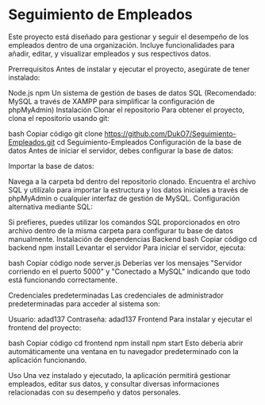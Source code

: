 # Seguimiento de Empleados
Este proyecto está diseñado para gestionar y seguir el desempeño de los empleados dentro de una organización. Incluye funcionalidades para añadir, editar, y visualizar empleados y sus respectivos datos.

Prerrequisitos
Antes de instalar y ejecutar el proyecto, asegúrate de tener instalado:

Node.js
npm
Un sistema de gestión de bases de datos SQL (Recomendado: MySQL a través de XAMPP para simplificar la configuración de phpMyAdmin)
Instalación
Clonar el repositorio
Para obtener el proyecto, clona el repositorio usando git:

bash
Copiar código
git clone https://github.com/DukO7/Seguimiento-Empleados.git
cd Seguimiento-Empleados
Configuración de la base de datos
Antes de iniciar el servidor, debes configurar la base de datos:

Importar la base de datos:

Navega a la carpeta bd dentro del repositorio clonado.
Encuentra el archivo SQL y utilízalo para importar la estructura y los datos iniciales a través de phpMyAdmin o cualquier interfaz de gestión de MySQL.
Configuración alternativa mediante SQL:

Si prefieres, puedes utilizar los comandos SQL proporcionados en otro archivo dentro de la misma carpeta para configurar tu base de datos manualmente.
Instalación de dependencias
Backend
bash
Copiar código
cd backend
npm install
Levantar el servidor
Para iniciar el servidor, ejecuta:

bash
Copiar código
node server.js
Deberías ver los mensajes "Servidor corriendo en el puerto 5000" y "Conectado a MySQL" indicando que todo está funcionando correctamente.

Credenciales predeterminadas
Las credenciales de administrador predeterminadas para acceder al sistema son:

Usuario: adad137
Contraseña: adad137
Frontend
Para instalar y ejecutar el frontend del proyecto:

bash
Copiar código
cd frontend
npm install
npm start
Esto debería abrir automáticamente una ventana en tu navegador predeterminado con la aplicación funcionando.

Uso
Una vez instalado y ejecutado, la aplicación permitirá gestionar empleados, editar sus datos, y consultar diversas informaciones relacionadas con su desempeño y datos personales.